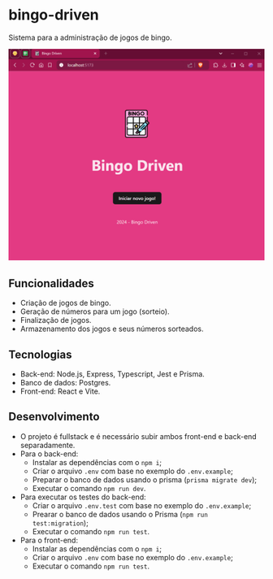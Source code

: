 # bingo-driven
Sistema para a administração de jogos de bingo.

![demonstração do bingo](demo-bingo.gif)

## Funcionalidades
- Criação de jogos de bingo.
- Geração de números para um jogo (sorteio).
- Finalização de jogos.
- Armazenamento dos jogos e seus números sorteados.

## Tecnologias
- Back-end: Node.js, Express, Typescript, Jest e Prisma.
- Banco de dados: Postgres.
- Front-end: React e Vite.

## Desenvolvimento
- O projeto é fullstack e é necessário subir ambos front-end e back-end separadamente.
- Para o back-end:
  - Instalar as dependências com o `npm i`;
  - Criar o arquivo `.env` com base no exemplo do `.env.example`;
  - Preparar o banco de dados usando o prisma (`prisma migrate dev`);
  - Executar o comando `npm run dev`.
- Para executar os testes do back-end:
  - Criar o arquivo `.env.test` com base no exemplo do `.env.example`;
  - Prearar o banco de dados usando o Prisma (`npm run test:migration`);
  - Executar o comando `npm run test`.
- Para o front-end:
  - Instalar as dependências com o `npm i`;
  - Criar o arquivo `.env` com base no exemplo do `.env.example`;
  - Executar o comando `npm run test`. 


